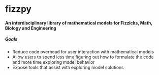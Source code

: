 # fizzpy

#### An interdisciplinary library of mathematical models for Fizzicks, Math, Biology and Engineering

##### Goals
* Reduce code overhead for user interaction with mathematical models
* Allow users to spend less time figuring out how to formulate the code and more time exploring model behavior
* Expose tools that assist with exploring model solutions
